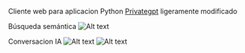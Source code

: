 Cliente web para aplicacion Python [Privategpt](https://github.com/zylon-ai/private-gpt) ligeramente modificado

Búsqueda semántica
 ![Alt text](https://github.com/Sergi-Batle/chatbot_IA/blob/main/screenshots/busqueda.PNG)

Conversacion IA
 ![Alt text](https://github.com/Sergi-Batle/chatbot_IA/blob/main/screenshots/conversacion1.PNG)
 ![Alt text](https://github.com/Sergi-Batle/chatbot_IA/blob/main/screenshots/conversacion2.PNG)
